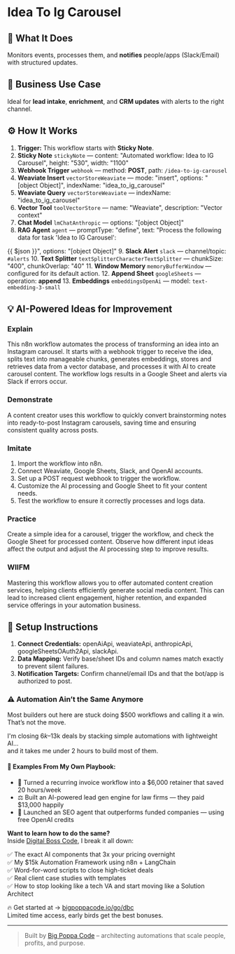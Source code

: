 # Idea To Ig Carousel
  ## 🚀 What It Does
  Monitors events, processes them, and **notifies** people/apps (Slack/Email) with structured updates.
  
  ## 💼 Business Use Case
  Ideal for **lead intake**, **enrichment**, and **CRM updates** with alerts to the right channel.
  
  ## ⚙️ How It Works
  1. **Trigger:** This workflow starts with **Sticky Note**.
  2. **Sticky Note** `stickyNote` — content: "Automated workflow: Idea to IG Carousel", height: "530", width: "1100"
3. **Webhook Trigger** `webhook` — method: **POST**, path: `/idea-to-ig-carousel`
4. **Weaviate Insert** `vectorStoreWeaviate` — mode: "insert", options: "[object Object]", indexName: "idea_to_ig_carousel"
5. **Weaviate Query** `vectorStoreWeaviate` — indexName: "idea_to_ig_carousel"
6. **Vector Tool** `toolVectorStore` — name: "Weaviate", description: "Vector context"
7. **Chat Model** `lmChatAnthropic` — options: "[object Object]"
8. **RAG Agent** `agent` — promptType: "define", text: "Process the following data for task 'Idea to IG Carousel':

{{ $json }}", options: "[object Object]"
9. **Slack Alert** `slack` — channel/topic: `#alerts`
10. **Text Splitter** `textSplitterCharacterTextSplitter` — chunkSize: "400", chunkOverlap: "40"
11. **Window Memory** `memoryBufferWindow` — configured for its default action.
12. **Append Sheet** `googleSheets` — operation: **append**
13. **Embeddings** `embeddingsOpenAi` — model: `text-embedding-3-small`
  
  ## 💡 AI-Powered Ideas for Improvement
  ### Explain
This n8n workflow automates the process of transforming an idea into an Instagram carousel. It starts with a webhook trigger to receive the idea, splits text into manageable chunks, generates embeddings, stores and retrieves data from a vector database, and processes it with AI to create carousel content. The workflow logs results in a Google Sheet and alerts via Slack if errors occur.

### Demonstrate
A content creator uses this workflow to quickly convert brainstorming notes into ready-to-post Instagram carousels, saving time and ensuring consistent quality across posts.

### Imitate
1. Import the workflow into n8n.
2. Connect Weaviate, Google Sheets, Slack, and OpenAI accounts.
3. Set up a POST request webhook to trigger the workflow.
4. Customize the AI processing and Google Sheet to fit your content needs.
5. Test the workflow to ensure it correctly processes and logs data.

### Practice
Create a simple idea for a carousel, trigger the workflow, and check the Google Sheet for processed content. Observe how different input ideas affect the output and adjust the AI processing step to improve results.

### WIIFM
Mastering this workflow allows you to offer automated content creation services, helping clients efficiently generate social media content. This can lead to increased client engagement, higher retention, and expanded service offerings in your automation business.
  
  ## 🔧 Setup Instructions
  1. **Connect Credentials:** openAiApi, weaviateApi, anthropicApi, googleSheetsOAuth2Api, slackApi.
2. **Data Mapping:** Verify base/sheet IDs and column names match exactly to prevent silent failures.
3. **Notification Targets:** Confirm channel/email IDs and that the bot/app is authorized to post.
  
### ⚠️ Automation Ain’t the Same Anymore

Most builders out here are stuck doing $500 workflows and calling it a win.  
That’s not the move.  

I'm closing $6k–$13k deals by stacking simple automations with lightweight AI...  
and it takes me under 2 hours to build most of them.

#### 🧠 Examples From My Own Playbook:
- 🔁 Turned a recurring invoice workflow into a $6,000 retainer that saved 20 hours/week  
- ⚖️ Built an AI-powered lead gen engine for law firms — they paid $13,000 happily  
- 🚀 Launched an SEO agent that outperforms funded companies — using free OpenAI credits  

**Want to learn how to do the same?**  
Inside [Digital Boss Code](https://bigpoppacode.io/go/dbc), I break it all down:

✅ The exact AI components that 3x your pricing overnight  
✅ My $15k Automation Framework using n8n + LangChain  
✅ Word-for-word scripts to close high-ticket deals  
✅ Real client case studies with templates  
✅ How to stop looking like a tech VA and start moving like a Solution Architect  

🔥 Get started at → [bigpoppacode.io/go/dbc](https://bigpoppacode.io/go/dbc)  
Limited time access, early birds get the best bonuses.

---
> Built by [Big Poppa Code](https://bigpoppacode.io) – architecting automations that scale people, profits, and purpose.
  